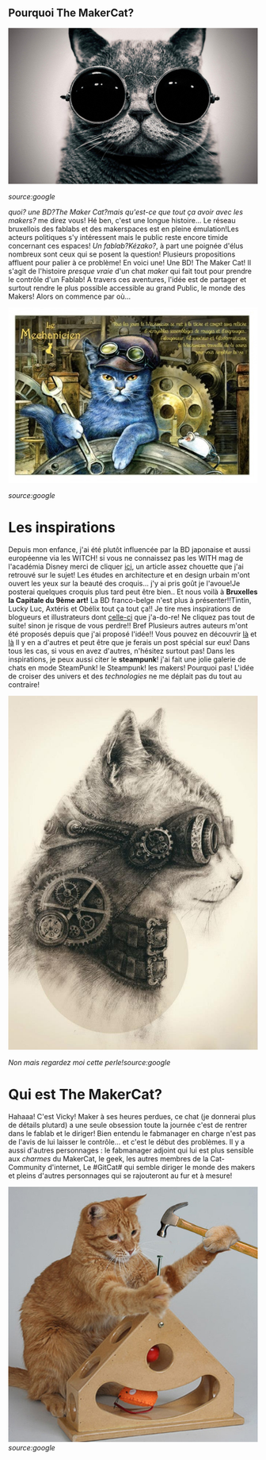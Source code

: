 ## Pourquoi The MakerCat?

![photo](https://github.com/Valonlisbeth/The-MakerCat/blob/master/images/chat-steampunk.jpg?raw=true)

*source:google*

*quoi? une BD?The Maker Cat?mais qu'est-ce que tout ça avoir avec les makers?* me direz vous! Hé ben, c'est une longue histoire...
Le réseau bruxellois des fablabs et des makerspaces est en pleine émulation!Les acteurs politiques s'y intéressent mais le public reste encore timide concernant ces espaces!
*Un fablab?Kézako?*, à part une poignée d'élus nombreux sont ceux qui se posent la question!
Plusieurs propositions affluent pour palier à ce problème! En voici une! Une BD! The Maker Cat! Il s'agit de l'histoire *presque vraie* d'un chat *maker* qui fait tout pour prendre le contrôle d'un Fablab!
A travers ces aventures, l'idée est de partager et surtout rendre le plus possible accessible au grand Public, le monde des Makers!
Alors on commence par où...

![photo](https://github.com/Valonlisbeth/The-MakerCat/blob/master/images/3ce20b5250120521988e5cb447384752.jpg?raw=true)

*source:google*

# Les inspirations

Depuis mon enfance, j'ai été plutôt influencée par la BD japonaise et aussi européenne via les WITCH! si vous ne connaissez pas les WITH mag de l'académia Disney merci de cliquer [ici](http://www.madmoizelle.com/witch-mag-301449), un article assez chouette que j'ai retrouvé sur le sujet!
Les études en architecture et en design urbain m'ont ouvert les yeux sur la beauté des croquis... j'y ai pris goût je l'avoue!Je posterai quelques croquis plus tard peut être bien..
Et nous voilà à **Bruxelles la Capitale du 9ème art!** La BD franco-belge n'est plus à présenter!!Tintin, Lucky Luc, Axtéris et Obélix tout ça tout ça!!
Je tire mes inspirations de blogueurs et illustrateurs dont [celle-ci](http://mistexpi.eklablog.com/) que j'a-do-re! Ne cliquez pas tout de suite! sinon je risque de vous perdre!!
Bref Plusieurs autres auteurs m'ont été proposés depuis que j'ai proposé l'idée!! Vous pouvez en découvrir [là](http://www.bouletcorp.com/2017/11/16/cache-cache-misere/) et [là](http://www.zanorg.com/frantico/)
Il y en a d'autres et peut être que je ferais un post spécial sur eux! Dans tous les cas, si vous en avez d'autres, n'hésitez surtout pas!
Dans les inspirations, je peux aussi citer le **steampunk**! j'ai fait une jolie galerie de chats en mode SteamPunk! le Steampunk! les makers! Pourquoi pas!
L'idée de croiser des univers et des *technologies* ne me déplait pas du tout au contraire!

![photo](https://github.com/Valonlisbeth/The-MakerCat/blob/master/images/2b2b90d56df05b72e553ae2316d766c2.jpg?raw=true)

*Non mais regardez moi cette perle!source:google*

# Qui est The MakerCat?

Hahaaa! C'est Vicky! Maker à ses heures perdues, ce chat (je donnerai plus de détails plutard) a une seule obsession toute la journée c'est de rentrer dans le fablab et le diriger!
Bien entendu le fabmanager en charge n'est pas de l'avis de lui laisser le contrôle... et c'est le début des problèmes.
Il y a aussi d'autres personnages : le fabmanager adjoint qui lui est plus sensible aux *charmes* du MakerCat, le geek, les autres membres de la Cat-Community d'internet, Le #GitCat# qui semble diriger le monde des makers et pleins d'autres personnages qui se rajouteront au fur et à mesure!

![photo](https://github.com/Valonlisbeth/The-MakerCat/blob/master/images/98076635.jpg?raw=true)
*source:google*
